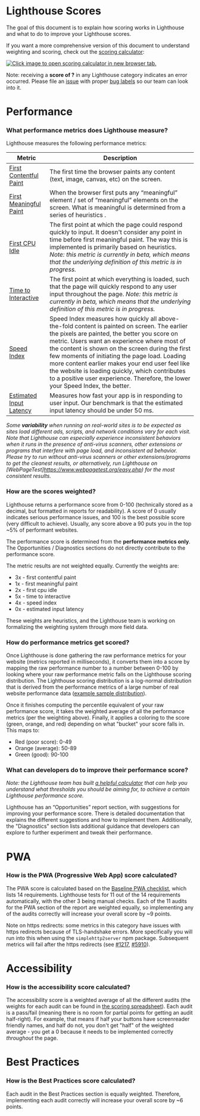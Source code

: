 # Lighthouse Scores

The goal of this document is to explain how scoring works in Lighthouse and what to do to improve your Lighthouse scores.

If you want a more comprehensive version of this document to understand weighting and scoring, check out the [scoring calculator](https://paulirish.github.io/lh-scorecalc/):

<a href="https://paulirish.github.io/lh-scorecalc/" target="_blank"><img alt="Click image to open scoring calculator in new browser tab." src="https://user-images.githubusercontent.com/316891/81233455-b3230480-8fc4-11ea-97e0-7b6c57eef079.png"></a>

Note: receiving a **score of ?** in any Lighthouse category indicates an error occurred. Please file an [issue](https://github.com/GoogleChrome/lighthouse/issues) with proper [bug labels](./bug-labels.md) so our team can look into it.

# Performance

### What performance metrics does Lighthouse measure?

Lighthouse measures the following performance metrics:

| Metric | Description |
| - | - |
| [First Contentful Paint](https://developers.google.com/web/fundamentals/performance/user-centric-performance-metrics#first_paint_and_first_contentful_paint) | The first time the browser paints any content (text, image, canvas, etc) on the screen. |
| [First Meaningful Paint](https://web.dev/first-meaningful-paint) | When the browser first puts any “meaningful” element / set of “meaningful” elements on the screen. What is meaningful is determined from a series of heuristics . |
| [First CPU Idle](https://web.dev/first-cpu-idle) | The first point at which the page could respond quickly to input. It doesn't consider any point in time before first meaningful paint. The way this is implemented is primarily based on heuristics. *Note: this metric is currently in beta, which means that the underlying definition of this metric is in progress.* |
| [Time to Interactive](https://web.dev/interactive) | The first point at which everything is loaded, such that the page will quickly respond to any user input throughout the page. *Note: this metric is currently in beta, which means that the underlying definition of this metric is in progress.* |
| [Speed Index](https://web.dev/speed-index) | Speed Index measures how quickly all above-the-fold content is painted on screen. The earlier the pixels are painted, the better you score on metric. Users want an experience where most of the content is shown on the screen during the first few moments of initiating the page load. Loading more content earlier makes your end user feel like the website is loading quickly, which contributes to a positive user experience. Therefore, the lower your Speed Index, the better. |
| [Estimated Input Latency](https://web.dev/estimated-input-latency) | Measures how fast your app is in responding to user input. Our benchmark is that the estimated input latency should be under 50 ms. |

*Some **variability** when running on real-world sites is to be expected as sites load different ads, scripts, and network conditions vary for each visit. Note that Lighthouse can especially experience inconsistent behaviors when it runs in the presence of anti-virus scanners, other extensions or programs that interfere with page load, and inconsistent ad behavior. Please try to run without anti-virus scanners or other extensions/programs to get the cleanest results, or alternatively, run Lighthouse on [WebPageTest]https://www.webpagetest.org/easy.php) for the most consistent results.*

### How are the scores weighted?

Lighthouse returns a performance score from 0-100 (technically stored as a decimal, but formatted in reports for readability). A score of 0 usually indicates serious performance issues, and 100 is the best possible score (very difficult to achieve). Usually, any score above a 90 puts you in the top ~5% of performant websites.

The performance score is determined from the **performance metrics only**. The Opportunities / Diagnostics sections do not directly contribute to the performance score.

The metric results are not weighted equally. Currently the weights are:

* 3x - first contentful paint
* 1x - first meaningful paint
* 2x - first cpu idle
* 5x - time to interactive
* 4x - speed index
* 0x - estimated input latency

These weights are heuristics, and the Lighthouse team is working on formalizing the weighting system through more field data.

### How do performance metrics get scored?

Once Lighthouse is done gathering the raw performance metrics for your website (metrics reported in milliseconds), it converts them into a score by mapping the raw performance number to a number between 0-100 by looking where your raw performance metric falls on the Lighthouse scoring distribution. The Lighthouse scoring distribution is a log-normal distribution that is derived from the performance metrics of a large number of real website performance data ([example sample distribution](https://www.desmos.com/calculator/5zmpii7jiw)).

Once it finishes computing the percentile equivalent of your raw performance score, it takes the weighted average of all the performance metrics (per the weighting above). Finally, it applies a coloring to the score (green, orange, and red) depending on what "bucket" your score falls in. This maps to:
- Red (poor score): 0-49
- Orange (average): 50-89
- Green (good): 90-100

### What can developers do to improve their performance score?

*Note: the Lighthouse team has built [a helpful calculator](https://docs.google.com/spreadsheets/d/1up5rxd4EMCoMaxH8cppcK1x76n6HLx0e7jxb0e0FXvc/edit#gid=0) that can help you understand what thresholds you should be aiming for, to achieve a certain Lighthouse performance score.*

Lighthouse has an “Opportunities” report section, with suggestions for improving your performance score. There is detailed documentation that explains the different suggestions and how to implement them. Additionally, the "Diagnostics" section lists additional guidance that developers can explore to further experiment and tweak their performance.

# PWA

### How is the PWA (Progressive Web App) score calculated?

The PWA score is calculated based on the [Baseline PWA checklist](https://developers.google.com/web/progressive-web-apps/checklist#baseline), which lists 14 requirements. Lighthouse tests for 11 out of the 14 requirements automatically, with the other 3 being manual checks. Each of the 11 audits for the PWA section of the report are weighted equally, so implementing any of the audits correctly will increase your overall score by ~9 points.

Note on https redirects: some metrics in this category have issues with https redirects because of TLS-handshake errors. More specifically you will run into this when using the ```simplehttp2server``` npm package. Subsequent metrics will fail after the https redirects (see [#1217](https://github.com/GoogleChrome/lighthouse/issues/1217), [#5910](https://github.com/GoogleChrome/lighthouse/issues/5910)).

# Accessibility

### How is the accessibility score calculated?
The accessibility score is a weighted average of all the different audits (the weights for each audit can be found in [the scoring spreadsheet](https://docs.google.com/spreadsheets/d/1Cxzhy5ecqJCucdf1M0iOzM8mIxNc7mmx107o5nj38Eo/edit#gid=0)). Each audit is a pass/fail (meaning there is no room for partial points for getting an audit half-right). For example, that means if half your buttons have screenreader friendly names, and half do not, you don't get "half" of the weighted average - you get a 0 because it needs to be implemented correctly *throughout* the page.

# Best Practices
### How is the Best Practices score calculated?
Each audit in the Best Practices section is equally weighted. Therefore, implementing each audit correctly will increase your overall score by ~6 points.
